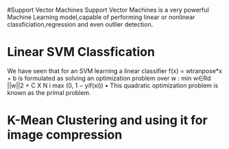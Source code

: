 #Support Vector Machines
Support Vector Machines is a very powerful Machine Learning model,capable of performing linear or nonlinear classficiation,regression and even outlier detection. 


# Linear SVM Classfication



We have seen that for an SVM learning a linear classifier
f(x) = wtranpose*x + b
is formulated as solving an optimization problem over w :
min
w∈Rd ||w||2 + C X
N
i
max (0, 1 − yif(xi))
• This quadratic optimization problem is known as the primal problem.


# K-Mean Clustering and using it for image compression
